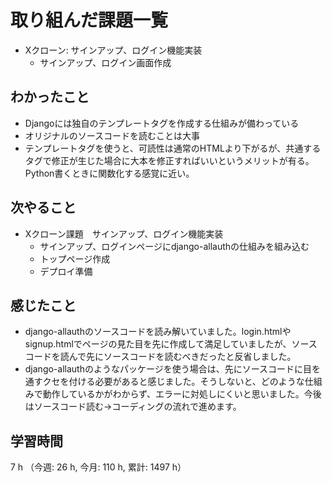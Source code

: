# 取り組んだ課題一覧
- Xクローン: サインアップ、ログイン機能実装
    - サインアップ、ログイン画面作成

## わかったこと
- Djangoには独自のテンプレートタグを作成する仕組みが備わっている
- オリジナルのソースコードを読むことは大事
- テンプレートタグを使うと、可読性は通常のHTMLより下がるが、共通するタグで修正が生じた場合に大本を修正すればいいというメリットが有る。Python書くときに関数化する感覚に近い。            

## 次やること
- Xクローン課題　サインアップ、ログイン機能実装
    - サインアップ、ログインページにdjango-allauthの仕組みを組み込む    
    - トップページ作成
    - デプロイ準備  

## 感じたこと
- django-allauthのソースコードを読み解いていました。login.htmlやsignup.htmlでページの見た目を先に作成して満足していましたが、ソースコードを読んで先にソースコードを読むべきだったと反省しました。
- django-allauthのようなパッケージを使う場合は、先にソースコードに目を通すクセを付ける必要があると感じました。そうしないと、どのような仕組みで動作しているかがわからず、エラーに対処しにくいと思いました。今後はソースコード読む→コーディングの流れで進めます。     
    
## 学習時間
7 h （今週: 26 h, 今月: 110 h, 累計: 1497 h）
